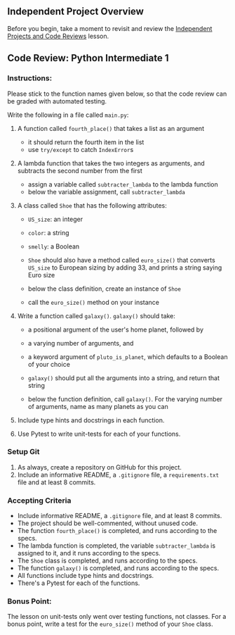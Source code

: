 ## Independent Project Overview
Before you begin, take a moment to revisit and review the [Independent Projects and Code Reviews](https://www.learnhowtoprogram.com/introduction-to-programming/getting-started-at-epicodus/independent-projects-and-code-reviews) lesson.

## Code Review: Python Intermediate 1

### Instructions:
Please stick to the function names given below, so that the code review can be graded with automated testing.

Write the following in a file called `main.py`:
1. A function called `fourth_place()` that takes a list as an argument
    - it should return the fourth item in the list
    - use `try/except` to catch `IndexError`s

1. A lambda function that takes the two integers as arguments, and subtracts the second number from the first
    - assign a variable called `subtracter_lambda` to the lambda function
    - below the variable assignment, call `subtracter_lambda`

1. A class called `Shoe` that has the following attributes:
    - `US_size`: an integer
    - `color`: a string
    - `smelly`: a Boolean

    - `Shoe` should also have a method called `euro_size()` that converts `US_size` to European sizing by adding 33, and prints a string saying Euro size 
    - below the class definition, create an instance of `Shoe`
    - call the `euro_size()` method on your instance

1. Write a function called `galaxy()`. `galaxy()` should take:
    - a positional argument of the user's home planet, followed by
    - a varying number of arguments, and
    - a keyword argument of `pluto_is_planet`, which defaults to a Boolean of your choice

    - `galaxy()` should put all the arguments into a string, and return that string

    - below the function definition, call `galaxy()`. For the varying number of arguments, name as many planets as you can

1. Include type hints and docstrings in each function.

1. Use Pytest to write unit-tests for each of your functions.


### Setup Git
1. As always, create a repository on GitHub for this project. 
1. Include an informative README, a `.gitignore` file, a `requirements.txt` file and at least 8 commits.

### Accepting Criteria
- Include informative README, a `.gitignore` file, and at least 8 commits.
- The project should be well-commented, without unused code.
- The function `fourth_place()` is completed, and runs according to the specs.
- The lambda function is completed, the variable `subtracter_lambda` is assigned to it, and it runs according to the specs.
- The `Shoe` class is completed, and runs according to the specs.
- The function `galaxy()` is completed, and runs according to the specs.
- All functions include type hints and docstrings.
- There's a Pytest for each of the functions.

### Bonus Point:
The lesson on unit-tests only went over testing functions, not classes. For a bonus point, write a test for the `euro_size()` method of your `Shoe` class.
